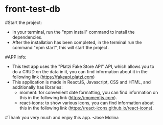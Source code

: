 # front-test-db

#Start the project:
- In your terminal, run the "npm install" command to install the dependencies.
- After the installation has been completed, in the terminal run the command "npm start", this will start the project.

#APP info:
- This test app uses the "Platzi Fake Store API" API, which allows you to do a CRUD on the data in it, you can find information about it in the following link (https://fakeapi.platzi.com)
- This application is made in ReactJS, Javascript, CSS and HTML, and additionally has libraries:
  - moment: for convenient date formatting, you can find information on this in the following link (https://momentjs.com).
  - react-icons: to show various icons, you can find information about this in the following link (https://react-icons.github.io/react-icons).


#Thank you very much and enjoy this app.
-Jose Molina
